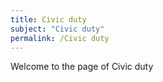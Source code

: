 ```yaml
---
title: Civic duty
subject: "Civic duty"
permalink: /Civic duty
---
```


Welcome to the page of Civic duty

